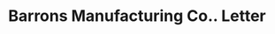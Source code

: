 ---
doi: 10.7916/D8XW5WRW
date_other: '1890'
date_other_textual: 1890-1899
form: correspondence
genre:
- Letters (correspondence)
name:
- Barrons Manufacturing Co.
object_in_context_url: https://biggert.cul.columbia.edu/items/view/ave_biggert_00261
subject_hierarchical_geographic:
- Lockport, Illinois, United States
subject_name:
- Barrons Manufacturing Co.
title: Barrons Manufacturing Co.. Letter
sort_title: Barrons Manufacturing Co.. Letter
call_number: ave_biggert_00261
coordinates:
- 41.58861111111111,-88.04722222222222
pid: ave_biggert_00261
identifiers: ave_biggert_00261
thumbnail: https://derivativo-1.library.columbia.edu/iiif/2/ldpd:344249/full/!256,256/0/native.jpg
permalink: /biggert/ave_biggert_00261/
layout: iiif-image-page
---